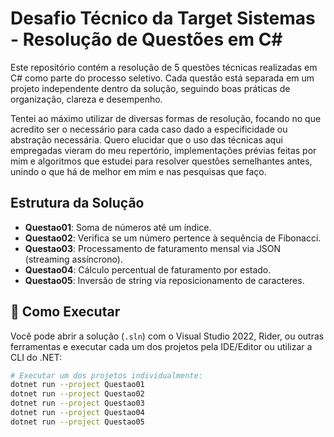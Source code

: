 # Desafio Técnico da Target Sistemas - Resolução de Questões em C#

Este repositório contém a resolução de 5 questões técnicas realizadas em C# como parte do processo seletivo. Cada questão está separada em um projeto independente dentro da solução, seguindo boas práticas de organização, clareza e desempenho.

Tentei ao máximo utilizar de diversas formas de resolução, focando no que acredito ser o necessário para cada caso dado a especificidade ou abstração necessária. Quero elucidar que o uso das técnicas aqui empregadas vieram do meu repertório, implementações prévias feitas por mim e algoritmos que estudei para resolver questões semelhantes antes, unindo o que há de melhor em mim e nas pesquisas que faço.

## Estrutura da Solução

- **Questao01**: Soma de números até um índice.
- **Questao02**: Verifica se um número pertence à sequência de Fibonacci.
- **Questao03**: Processamento de faturamento mensal via JSON (streaming assíncrono).
- **Questao04**: Cálculo percentual de faturamento por estado.
- **Questao05**: Inversão de string via reposicionamento de caracteres.


## 🚀 Como Executar

Você pode abrir a solução (`.sln`) com o Visual Studio 2022, Rider, ou outras ferramentas e executar cada um dos projetos pela IDE/Editor ou utilizar a CLI do .NET:

```bash
# Executar um dos projetos individualmente:
dotnet run --project Questao01
dotnet run --project Questao02
dotnet run --project Questao03
dotnet run --project Questao04
dotnet run --project Questao05
```